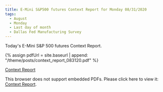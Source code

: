```yaml
---
title: E-Mini S&P500 futures Context Report for Monday 08/31/2020
tags:
  - August
  - Monday
  - Last day of month
  - Dallas Fed Manufacturing Survey
---
```


Today's E-Mini S&P 500 futures Context Report.

{% assign pdfUrl = site.baseurl | append: "/theme/posts/context_report_083120.pdf" %}

<a href="{{pdfUrl}}">Context Report</a>

<object data="{{pdfUrl}}" type="application/pdf" width="700px" height="700px">
    <p>This browser does not support embedded PDFs. Please click here to view it: <a href="{{pdfUrl}}">Context Report</a>.</p>
</object>

